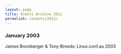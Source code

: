 ```yaml
---
layout: page
title: Events Archive 2012
permalink: /events/2012/
---
```


### **January 2003**
James Bromberger & Tony Breeds: Linux.conf.au 2003
